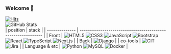 ### Welcome 👋

<!--
**Panseung/Panseung** is a ✨ _special_ ✨ repository because its `README.md` (this file) appears on your GitHub profile.

Here are some ideas to get you started:

- 🔭 I’m currently working on ...
- 🌱 I’m currently learning ...
- 👯 I’m looking to collaborate on ...
- 🤔 I’m looking for help with ...
- 💬 Ask me about ...
- 📫 How to reach me: ...
- 😄 Pronouns: ...
- ⚡ Fun fact: ...
-->
[![Hits](https://hits.seeyoufarm.com/api/count/incr/badge.svg?url=https%3A%2F%2Fgithub.com%2FPanseung&count_bg=%23F5A8A8&title_bg=%23B0B0A5&icon=&icon_color=%23E7E7E7&title=hits&edge_flat=false)](https://hits.seeyoufarm.com)
<br>
![GitHub Stats](https://github-readme-stats.vercel.app/api?username=Panseung&theme=radical)
<br>
| position       | stack                                                        |
| -------------- | ------------------------------------------------------------ |
| Front          | ![HTML5](https://img.shields.io/badge/HTML5-E34F26.svg?&style=for-the-badge&logo=HTML5&logoColor=white)  ![CSS3](https://img.shields.io/badge/CSS3-1572B6.svg?&style=for-the-badge&logo=CSS3&logoColor=white)  ![JavaScript](https://img.shields.io/badge/JavaScript-F7DF1E.svg?&style=for-the-badge&logo=JavaScript&logoColor=white)  ![Bootstrap](https://img.shields.io/badge/Bootstrap-7952B3.svg?&style=for-the-badge&logo=Bootstrap&logoColor=white)  ![React](https://img.shields.io/badge/React-61DAFB.svg?&style=for-the-badge&logo=React&logoColor=white)  ![TypeScript](https://img.shields.io/badge/TypeScript-3178C6.svg?&style=for-the-badge&logo=TypeScript&logoColor=white)  ![Next.js](https://img.shields.io/badge/Next.js-000000.svg?&style=for-the-badge&logo=Next.js&logoColor=white&edge_flat=false) |
| Back           | ![Django](https://img.shields.io/badge/Django-092E20.svg?&style=for-the-badge&logo=Django&logoColor=white) |
| co-tools       | ![GIT](https://img.shields.io/badge/GIT-F05032.svg?&style=for-the-badge&logo=GIT&logoColor=white)  ![Jira](https://img.shields.io/badge/Jira-0052CC.svg?&style=for-the-badge&logo=Jira&logoColor=white) |
| Language & etc | ![Python](https://img.shields.io/badge/Python-3776AB.svg?&style=for-the-badge&logo=Python&logoColor=white)  ![MySQL](https://img.shields.io/badge/MySQL-4479A1.svg?&style=for-the-badge&logo=MySQL&logoColor=white)  ![Docker](https://img.shields.io/badge/Docker-2496ED.svg?&style=for-the-badge&logo=Docker&logoColor=white) |


